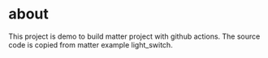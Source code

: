# about

This project is demo to build matter project with github actions. The source code is copied from matter example light_switch.

